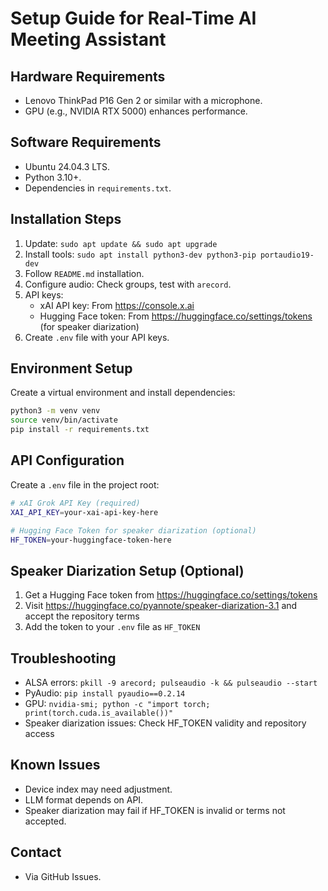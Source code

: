 # Setup Guide for Real-Time AI Meeting Assistant

## Hardware Requirements
- Lenovo ThinkPad P16 Gen 2 or similar with a microphone.
- GPU (e.g., NVIDIA RTX 5000) enhances performance.

## Software Requirements
- Ubuntu 24.04.3 LTS.
- Python 3.10+.
- Dependencies in `requirements.txt`.

## Installation Steps
1. Update: `sudo apt update && sudo apt upgrade`
2. Install tools: `sudo apt install python3-dev python3-pip portaudio19-dev`
3. Follow `README.md` installation.
4. Configure audio: Check groups, test with `arecord`.
5. API keys:
   - xAI API key: From https://console.x.ai
   - Hugging Face token: From https://huggingface.co/settings/tokens (for speaker diarization)
6. Create `.env` file with your API keys.

## Environment Setup
Create a virtual environment and install dependencies:
```bash
python3 -m venv venv
source venv/bin/activate
pip install -r requirements.txt
```

## API Configuration
Create a `.env` file in the project root:
```bash
# xAI Grok API Key (required)
XAI_API_KEY=your-xai-api-key-here

# Hugging Face Token for speaker diarization (optional)
HF_TOKEN=your-huggingface-token-here
```

## Speaker Diarization Setup (Optional)
1. Get a Hugging Face token from https://huggingface.co/settings/tokens
2. Visit https://huggingface.co/pyannote/speaker-diarization-3.1 and accept the repository terms
3. Add the token to your `.env` file as `HF_TOKEN`

## Troubleshooting
- ALSA errors: `pkill -9 arecord; pulseaudio -k && pulseaudio --start`
- PyAudio: `pip install pyaudio==0.2.14`
- GPU: `nvidia-smi; python -c "import torch; print(torch.cuda.is_available())"`
- Speaker diarization issues: Check HF_TOKEN validity and repository access

## Known Issues
- Device index may need adjustment.
- LLM format depends on API.
- Speaker diarization may fail if HF_TOKEN is invalid or terms not accepted.

## Contact
- Via GitHub Issues.
